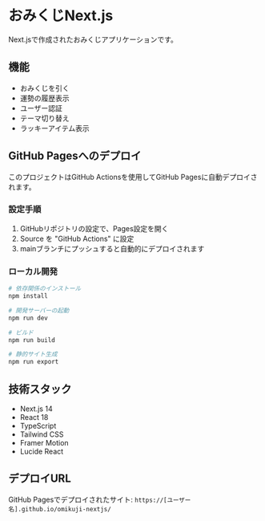 # おみくじNext.js

Next.jsで作成されたおみくじアプリケーションです。

## 機能

- おみくじを引く
- 運勢の履歴表示
- ユーザー認証
- テーマ切り替え
- ラッキーアイテム表示

## GitHub Pagesへのデプロイ

このプロジェクトはGitHub Actionsを使用してGitHub Pagesに自動デプロイされます。

### 設定手順

1. GitHubリポジトリの設定で、Pages設定を開く
2. Source を "GitHub Actions" に設定
3. mainブランチにプッシュすると自動的にデプロイされます

### ローカル開発

```bash
# 依存関係のインストール
npm install

# 開発サーバーの起動
npm run dev

# ビルド
npm run build

# 静的サイト生成
npm run export
```

## 技術スタック

- Next.js 14
- React 18
- TypeScript
- Tailwind CSS
- Framer Motion
- Lucide React

## デプロイURL

GitHub Pagesでデプロイされたサイト: `https://[ユーザー名].github.io/omikuji-nextjs/`